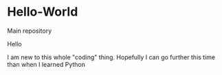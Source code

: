 # Hello-World
Main repository

Hello

I am new to this whole "coding" thing. Hopefully I can go further this time than when I learned Python
